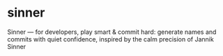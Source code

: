 # sinner
Sinner — for developers, play smart &amp; commit hard: generate names and commits with quiet confidence, inspired by the calm precision of Jannik Sinner
